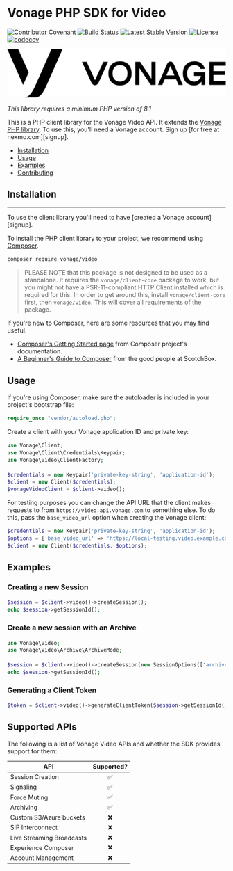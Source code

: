 # Vonage PHP SDK for Video

[![Contributor Covenant](https://img.shields.io/badge/Contributor%20Covenant-v2.0%20adopted-ff69b4.svg)](CODE_OF_CONDUCT.md)
[![Build Status](https://github.com/vonage/vonage-php-sdk-videos/workflows/build/badge.svg)](https://github.com/Vonage/vonage-php-sdk-core/actions?query=workflow%3Abuild)
[![Latest Stable Version](https://poser.pugx.org/vonage/video/v/stable)](https://packagist.org/packages/vonage/video)
[![License](https://img.shields.io/badge/License-Apache_2.0-blue.svg)](https://opensource.org/licenses/Apache-2.0)
[![codecov](https://codecov.io/gh/Vonage/vonage-php-sdk-video/branch/0.x/graph/badge.svg)](https://codecov.io/gh/vonage/vonage-php-sdk-core)

![The Vonage logo](./vonage_logo.png)

*This library requires a minimum PHP version of 8.1*

This is a PHP client library for the Vonage Video API. It extends the
[Vonage PHP library](https://raw.githubusercontent.com/Vonage/vonage-php-sdk-core). To use this, you'll need a Vonage account. Sign up [for free at
nexmo.com][signup].

 * [Installation](#installation)
 * [Usage](#usage)
 * [Examples](#examples)
 * [Contributing](#contributing)

## Installation
-----

To use the client library you'll need to have [created a Vonage account][signup].

To install the PHP client library to your project, we recommend using [Composer](https://getcomposer.org/).

```bash
composer require vonage/video
```

> PLEASE NOTE that this package is not designed to be used as a standalone. It requires the `vonage/client-core` package to work, but you
> might not have a PSR-11-compliant HTTP Client installed which is required for this. In order to get around this, install
> `vonage/client-core` first, then `vonage/video`. This will cover all requirements of the package.

If you're new to Composer, here are some resources that you may find useful:

* [Composer's Getting Started page](https://getcomposer.org/doc/00-intro.md) from Composer project's documentation.
* [A Beginner's Guide to Composer](https://scotch.io/tutorials/a-beginners-guide-to-composer) from the good people at ScotchBox.

## Usage

If you're using Composer, make sure the autoloader is included in your project's bootstrap file:

```php
require_once "vendor/autoload.php";
```

Create a client with your Vonage application ID and private key:

```php
use Vonage\Client;
use Vonage\Client\Credentials\Keypair;
use Vonage\Video\ClientFactory;

$credentials = new Keypair('private-key-string', 'application-id');
$client = new Client($credentials);
$vonageVideoClient = $client->video();
```

For testing purposes you can change the API URL that the client makes requests to
from `https://video.api.vonage.com` to something else. To do this, pass the `base_video_url` option
when creating the Vonage client:

```php
$credentials = new Keypair('private-key-string', 'application-id');
$options = ['base_video_url' => 'https://local-testing.video.example.com'];
$client = new Client($credentials. $options);
```
## Examples
### Creating a new Session
```php
$session = $client->video()->createSession();
echo $session->getSessionId();
```

### Create a new session with an Archive
```php
use Vonage\Video;
use Vonage\Video\Archive\ArchiveMode;

$session = $client->video()->createSession(new SessionOptions(['archiveMode' => ArchiveMode::ALWAYS]));
echo $session->getSessionId();
```

### Generating a Client Token
```php
$token = $client->video()->generateClientToken($session->getSessionId());
```

## Supported APIs

The following is a list of Vonage Video APIs and whether the SDK provides support for them:

| API                       | Supported? |
|---------------------------|:----------:|
| Session Creation          |     ✅      |
| Signaling                 |     ✅      |
| Force Muting              |     ✅      |
| Archiving                 |     ✅      |
| Custom S3/Azure buckets   |     ❌      |
| SIP Interconnect          |     ❌      |
| Live Streaming Broadcasts |     ❌      |
| Experience Composer       |     ❌      |
| Account Management        |     ❌      |

